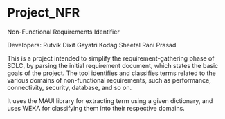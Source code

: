 # Project_NFR

Non-Functional Requirements Identifier

Developers:
Rutvik Dixit
Gayatri Kodag
Sheetal Rani Prasad

This is a project intended to simplify the requirement-gathering phase of SDLC, by parsing the initial requirement document, which states the basic goals of the project. 
The tool identifies and classifies terms related to the various domains of non-functional requirements, such as performance, connectivity, security, database, and so on. 

It uses the MAUI library for extracting term using a given dictionary, and uses WEKA for classifying them into their respective domains.
